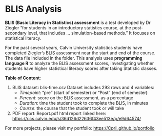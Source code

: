 # BLIS Analysis

**BLIS (Basic Literacy in Statistics) assessment** is a test developed by Dr Ziegler “for students in an introductory statistics course, at the post-secondary level, that includes … simulation-based methods.” It focuses on statistical literacy.

For the past several years, Calvin University statistics students have completed Ziegler’s BLIS assessment near the start and end of the course. The data file included in the folder. This analysis uses **programming language R** to analyze the BLIS assessment scores, investigating whether students have higher statistical literacy scores after taking Statistic classes. 

**Table of Content**: 
1. BLIS dataset: blis-time.csv
    Dataset includes 293 rows and 4 variables: 
    - *Timepoint*: “pre” (start of semester) or “Post” (end of semester)
    - *Percent*: score on the BLIS assessment, as a percentage
    - *Duration*: time the student took to complete the BLIS, in minutes
    - *Course*: the course that the student took or will take
2. PDF report: Report.pdf
html report linked here: https://r.cs.calvin.edu/s/36d126d22636f43ee513e/p/e9d64574/

For more projects, please visit my portfolio: https://Cpril.github.io/portfolio
